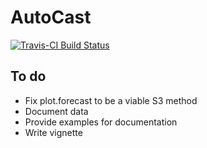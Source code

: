 AutoCast
=============
[![Travis-CI Build Status](https://travis-ci.org/IQSS/AutoCast.png?branch=master)](https://travis-ci.org/IQSS/AutoCast)

## To do
* Fix plot.forecast to be a viable S3 method
* Document data
* Provide examples for documentation
* Write vignette